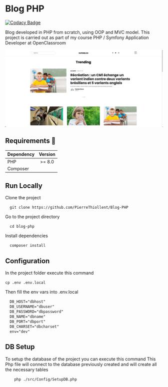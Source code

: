 # Blog PHP

[![Codacy Badge](https://app.codacy.com/project/badge/Grade/e69e6887b0ae4ce3a3048cd05c35cd5f)](https://www.codacy.com/gh/PierreThiollent/Blog-PHP/dashboard?utm_source=github.com&utm_medium=referral&utm_content=PierreThiollent/Blog-PHP&utm_campaign=Badge_Grade)

Blog developed in PHP from scratch, using OOP and MVC model. This project is carried out as part of my course PHP / Symfony Application Developer at OpenClassroom

![App Screenshot](./public/images/screenshot-superblog.png)

## Requirements 🔧

| Dependency | Version |
| ---------- | :-----: |
| PHP        | >= 8.0  |
| Composer   |         |

## Run Locally

Clone the project

```shell
  git clone https://github.com/PierreThiollent/Blog-PHP
```

Go to the project directory

```shell
  cd blog-php
```

Install dependencies

```shell
  composer install
```

## Configuration

In the project folder execute this command

```shell
cp .env .env.local
```

Then fill the env vars into .env.local

```env
  DB_HOST="dbhost"
  DB_USERNAME="dbuser"
  DB_PASSWORD="dbpassword"
  DB_NAME="dbname"
  DB_PORT="dbport"
  DB_CHARSET="dbcharset"
  env="dev"
```

## DB Setup
To setup the database of the project you can execute this command
This Php file will connect to the database previously created and will create all the necessary tables

````
    php ./src/Config/SetupDB.php
````
